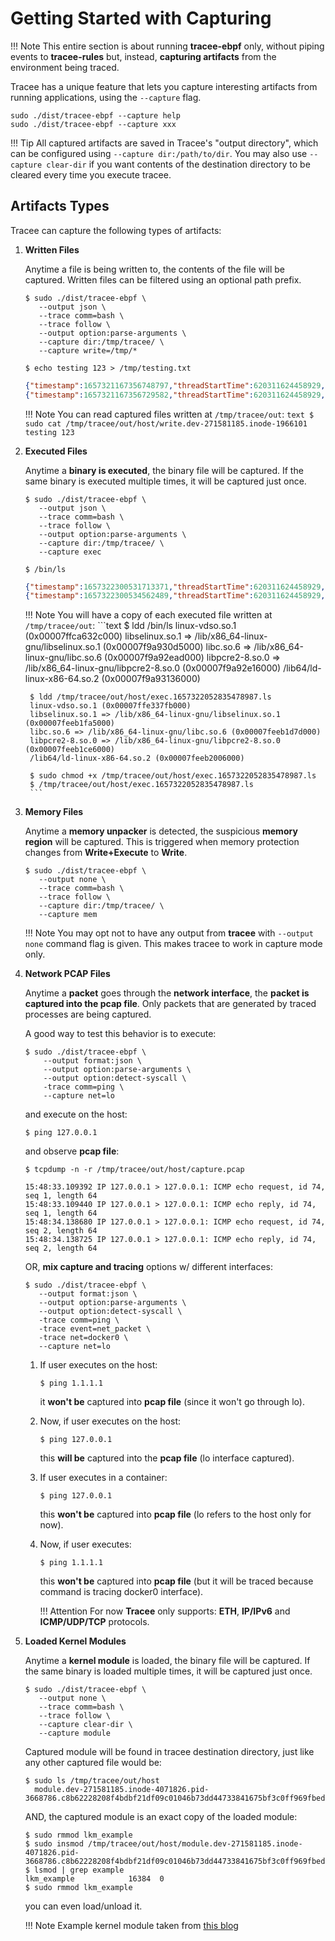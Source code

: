# Getting Started with Capturing

!!! Note
    This entire section is about running **tracee-ebpf** only, without piping
    events to **tracee-rules** but, instead, **capturing artifacts** from
    the environment being traced.

Tracee has a unique feature that lets you capture interesting artifacts from
running applications, using the `--capture` flag.

```text
sudo ./dist/tracee-ebpf --capture help
sudo ./dist/tracee-ebpf --capture xxx
```
!!! Tip
    All captured artifacts are saved in Tracee's "output directory", which can
    be configured using `--capture dir:/path/to/dir`. You may also use
    `--capture clear-dir` if you want contents of the destination directory
    to be cleared every time you execute tracee.

## Artifacts Types

Tracee can capture the following types of artifacts:

1. **Written Files**

     Anytime a file is being written to, the contents of the file
     will be captured. Written files can be filtered using an optional path
     prefix.

     ```text
     $ sudo ./dist/tracee-ebpf \
        --output json \
        --trace comm=bash \
        --trace follow \
        --output option:parse-arguments \
        --capture dir:/tmp/tracee/ \
        --capture write=/tmp/*

     $ echo testing 123 > /tmp/testing.txt
     ```

     ```json
     {"timestamp":1657321167356748797,"threadStartTime":620311624458929,"processorId":7,"processId":2578238,"cgroupId":1,"threadId":2578238,"parentProcessId":2578237,"hostProcessId":2578238,"hostThreadId":2578238,"hostParentProcessId":2578237,"userId":1000,"mountNamespace":4026531840,"pidNamespace":4026531836,"processName":"bash","hostName":"fujitsu","containerId":"","containerImage":"","containerName":"","podName":"","podNamespace":"","podUID":"","eventId":"722","eventName":"security_file_open","argsNum":6,"returnValue":0,"stackAddresses":null,"args":[{"name":"pathname","type":"const char*","value":"/tmp/testing.txt"},{"name":"flags","type":"string","value":"O_WRONLY|O_CREAT|O_TRUNC|O_LARGEFILE"},{"name":"dev","type":"dev_t","value":271581185},{"name":"inode","type":"unsigned long","value":1966101},{"name":"ctime","type":"unsigned long","value":1657321027326584850},{"name":"syscall_pathname","type":"const char*","value":"/tmp/testing.txt"}]}
     {"timestamp":1657321167356729582,"threadStartTime":620311624458929,"processorId":7,"processId":2578238,"cgroupId":1,"threadId":2578238,"parentProcessId":2578237,"hostProcessId":2578238,"hostThreadId":2578238,"hostParentProcessId":2578237,"userId":1000,"mountNamespace":4026531840,"pidNamespace":4026531836,"processName":"bash","hostName":"fujitsu","containerId":"","containerImage":"","containerName":"","podName":"","podNamespace":"","podUID":"","eventId":"257","eventName":"openat","argsNum":4,"returnValue":3,"stackAddresses":null,"args":[{"name":"dirfd","type":"int","value":-100},{"name":"pathname","type":"const char*","value":"/tmp/testing.txt"},{"name":"flags","type":"string","value":"O_WRONLY|O_CREAT|O_TRUNC"},{"name":"mode","type":"mode_t","value":438}]}
     ```

    !!! Note
        You can read captured files written at `/tmp/tracee/out`:
        ```text
        $ sudo cat /tmp/tracee/out/host/write.dev-271581185.inode-1966101
        testing 123
        ```

1. **Executed Files**

     Anytime a **binary is executed**, the binary file will be captured. If the
     same binary is executed multiple times, it will be captured just once.

     ```text
     $ sudo ./dist/tracee-ebpf \
        --output json \
        --trace comm=bash \
        --trace follow \
        --output option:parse-arguments \
        --capture dir:/tmp/tracee/ \
        --capture exec

     $ /bin/ls
     ```

     ```json
     {"timestamp":1657322300531713371,"threadStartTime":620311624458929,"processorId":21,"processId":2578238,"cgroupId":1,"threadId":2578238,"parentProcessId":2578237,"hostProcessId":2578238,"hostThreadId":2578238,"hostParentProcessId":2578237,"userId":1000,"mountNamespace":4026531840,"pidNamespace":4026531836,"processName":"bash","hostName":"fujitsu","containerId":"","containerImage":"","containerName":"","podName":"","podNamespace":"","podUID":"","eventId":"56","eventName":"clone","argsNum":5,"returnValue":3331757,"stackAddresses":null,"args":[{"name":"flags","type":"string","value":"CLONE_CHILD_CLEARTID|CLONE_CHILD_SETTID"},{"name":"stack","type":"void*","value":"0x0"},{"name":"parent_tid","type":"int*","value":"0x0"},{"name":"child_tid","type":"int*","value":"0x7fd7ce0d3a10"},{"name":"tls","type":"unsigned long","value":0}]}
     {"timestamp":1657322300534562489,"threadStartTime":620311624458929,"processorId":21,"processId":2578238,"cgroupId":1,"threadId":2578238,"parentProcessId":2578237,"hostProcessId":2578238,"hostThreadId":2578238,"hostParentProcessId":2578237,"userId":1000,"mountNamespace":4026531840,"pidNamespace":4026531836,"processName":"bash","hostName":"fujitsu","containerId":"","containerImage":"","containerName":"","podName":"","podNamespace":"","podUID":"","eventId":"3","eventName":"close","argsNum":1,"returnValue":0,"stackAddresses":null,"args":[{"name":"fd","type":"int","value":3}]}
     ```

    !!! Note
        You will have a copy of each executed file written at `/tmp/tracee/out`:
        ```text
        $ ldd /bin/ls
        linux-vdso.so.1 (0x00007ffca632c000)
        libselinux.so.1 => /lib/x86_64-linux-gnu/libselinux.so.1 (0x00007f9a930d5000)
        libc.so.6 => /lib/x86_64-linux-gnu/libc.so.6 (0x00007f9a92ead000)
        libpcre2-8.so.0 => /lib/x86_64-linux-gnu/libpcre2-8.so.0 (0x00007f9a92e16000)
        /lib64/ld-linux-x86-64.so.2 (0x00007f9a93136000)

        $ ldd /tmp/tracee/out/host/exec.1657322052835478987.ls
        linux-vdso.so.1 (0x00007ffe337fb000)
        libselinux.so.1 => /lib/x86_64-linux-gnu/libselinux.so.1 (0x00007feeb1fa5000)
        libc.so.6 => /lib/x86_64-linux-gnu/libc.so.6 (0x00007feeb1d7d000)
        libpcre2-8.so.0 => /lib/x86_64-linux-gnu/libpcre2-8.so.0 (0x00007feeb1ce6000)
        /lib64/ld-linux-x86-64.so.2 (0x00007feeb2006000)

        $ sudo chmod +x /tmp/tracee/out/host/exec.1657322052835478987.ls
        $ /tmp/tracee/out/host/exec.1657322052835478987.ls
        ```

1. **Memory Files**

     Anytime a **memory unpacker** is detected, the suspicious **memory region**
     will be captured. This is triggered when memory protection changes from
     **Write+Execute** to **Write**.

     ```text
     $ sudo ./dist/tracee-ebpf \
        --output none \
        --trace comm=bash \
        --trace follow \
        --capture dir:/tmp/tracee/ \
        --capture mem
     ```

    !!! Note
        You may opt not to have any output from **tracee** with `--output none`
        command flag is given. This makes tracee to work in capture mode only.

1. **Network PCAP Files**

     Anytime a **packet** goes through the **network interface**, the **packet
     is captured into the pcap file**. Only packets that are generated by traced
     processes are being captured.

     A good way to test this behavior is to execute:

     ```text
     $ sudo ./dist/tracee-ebpf \
         --output format:json \
         --output option:parse-arguments \
         --output option:detect-syscall \
         -trace comm=ping \
         --capture net=lo
     ```

     and execute on the host:

     ```text
     $ ping 127.0.0.1
     ```

     and observe **pcap file**:

     ```text
     $ tcpdump -n -r /tmp/tracee/out/host/capture.pcap

     15:48:33.109392 IP 127.0.0.1 > 127.0.0.1: ICMP echo request, id 74, seq 1, length 64
     15:48:33.109440 IP 127.0.0.1 > 127.0.0.1: ICMP echo reply, id 74, seq 1, length 64
     15:48:34.138680 IP 127.0.0.1 > 127.0.0.1: ICMP echo request, id 74, seq 2, length 64
     15:48:34.138725 IP 127.0.0.1 > 127.0.0.1: ICMP echo reply, id 74, seq 2, length 64
     ```

     OR, **mix capture and tracing** options w/ different interfaces:

     ```text
     $ sudo ./dist/tracee-ebpf \
        --output format:json \
        --output option:parse-arguments \
        --output option:detect-syscall \
        -trace comm=ping \
        -trace event=net_packet \
        -trace net=docker0 \
        --capture net=lo
     ```

    1. If user executes on the host:

        ```text
        $ ping 1.1.1.1
        ```

        it **won't be** captured into **pcap file** (since it won't go through
        lo).

    2. Now, if user executes on the host:

        ```text
        $ ping 127.0.0.1
        ```

        this **will be** captured into the **pcap file** (lo interface
        captured).

    3. If user executes in a container:

        ```text
        $ ping 127.0.0.1
        ```

        this **won't be** captured into **pcap file** (lo refers to the host
        only for now).

    4. Now, if user executes:

        ```text
        $ ping 1.1.1.1
        ```

        this **won't be** captured into **pcap file** (but it will be traced
        because command is tracing docker0 interface).

        !!! Attention
            For now **Tracee** only supports: **ETH**, **IP/IPv6** and
            **ICMP/UDP/TCP** protocols.

1. **Loaded Kernel Modules**

     Anytime a **kernel module** is loaded, the binary file will be captured.
     If the same binary is loaded multiple times, it will be captured just once.

     ```text
     $ sudo ./dist/tracee-ebpf \
        --output none \
        --trace comm=bash \
        --trace follow \
        --capture clear-dir \
        --capture module
     ```

     Captured module will be found in tracee destination directory, just like
     any other captured file would be:

     ```text
     $ sudo ls /tmp/tracee/out/host
       module.dev-271581185.inode-4071826.pid-3668786.c8b62228208f4bdbf21df09c01046b73dd44733841675bf3c0ff969fbedab616
     ```

     AND, the captured module is an exact copy of the loaded module:

     ```text
     $ sudo rmmod lkm_example
     $ sudo insmod /tmp/tracee/out/host/module.dev-271581185.inode-4071826.pid-3668786.c8b62228208f4bdbf21df09c01046b73dd44733841675bf3c0ff969fbedab616
     $ lsmod | grep example
     lkm_example            16384  0
     $ sudo rmmod lkm_example
     ```

     you can even load/unload it.

    !!! Note
        Example kernel module taken from [this blog]

[this blog]: https://blog.sourcerer.io/writing-a-simple-linux-kernel-module-d9dc3762c234
